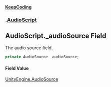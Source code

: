 #### [KeepCoding](index.md 'index')
### [](.md '').[AudioScript](AudioScript.md 'AudioScript')
## AudioScript._audioSource Field
The audio source field.  
```csharp
private AudioSource _audioSource;
```
#### Field Value
[UnityEngine.AudioSource](https://docs.microsoft.com/en-us/dotnet/api/UnityEngine.AudioSource 'UnityEngine.AudioSource')
